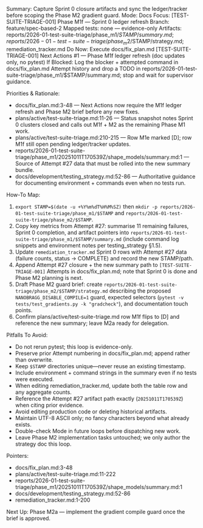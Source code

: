 Summary: Capture Sprint 0 closure artifacts and sync the ledger/tracker before scoping the Phase M2 gradient guard.
Mode: Docs
Focus: [TEST-SUITE-TRIAGE-001] Phase M1f — Sprint 0 ledger refresh
Branch: feature/spec-based-2
Mapped tests: none — evidence-only
Artifacts: reports/2026-01-test-suite-triage/phase_m1/$STAMP/summary.md; reports/2026-01-test-suite-triage/phase_m2/$STAMP/strategy.md; remediation_tracker.md
Do Now: Execute docs/fix_plan.md [TEST-SUITE-TRIAGE-001] Next Actions #1 — Phase M1f ledger refresh (doc updates only, no pytest)
If Blocked: Log the blocker + attempted command in docs/fix_plan.md Attempt history and drop a TODO in reports/2026-01-test-suite-triage/phase_m1/$STAMP/summary.md; stop and wait for supervisor guidance.

Priorities & Rationale:
- docs/fix_plan.md:3-48 — Next Actions now require the M1f ledger refresh and Phase M2 brief before any new fixes.
- plans/active/test-suite-triage.md:11-26 — Status snapshot notes Sprint 0 clusters closed and calls out M1f + M2 as the remaining Phase M1 work.
- plans/active/test-suite-triage.md:210-215 — Row M1e marked [D]; row M1f still open pending ledger/tracker updates.
- reports/2026-01-test-suite-triage/phase_m1/20251011T170539Z/shape_models/summary.md:1 — Source of Attempt #27 data that must be rolled into the new summary bundle.
- docs/development/testing_strategy.md:52-86 — Authoritative guidance for documenting environment + commands even when no tests run.

How-To Map:
1. `export STAMP=$(date -u +%Y%m%dT%H%M%SZ)` then `mkdir -p reports/2026-01-test-suite-triage/phase_m1/$STAMP` and `reports/2026-01-test-suite-triage/phase_m2/$STAMP`.
2. Copy key metrics from Attempt #27: summarise 11 remaining failures, Sprint 0 completion, and artifact pointers into `reports/2026-01-test-suite-triage/phase_m1/$STAMP/summary.md` (include command log snippets and environment notes per testing_strategy §1.5).
3. Update `remediation_tracker.md` Sprint 0 rows with Attempt #27 data (failure counts, status → COMPLETE) and record the new STAMP/path.
4. Append Attempt #27 closure + the new summary path to `[TEST-SUITE-TRIAGE-001]` Attempts in docs/fix_plan.md; note that Sprint 0 is done and Phase M2 planning is next.
5. Draft Phase M2 guard brief: create `reports/2026-01-test-suite-triage/phase_m2/$STAMP/strategy.md` describing the proposed `NANOBRAGG_DISABLE_COMPILE=1` guard, expected selectors (`pytest -v tests/test_gradients.py -k "gradcheck"`), and documentation touch points.
6. Confirm plans/active/test-suite-triage.md row M1f flips to [D] and reference the new summary; leave M2a ready for delegation.

Pitfalls To Avoid:
- Do not rerun pytest; this loop is evidence-only.
- Preserve prior Attempt numbering in docs/fix_plan.md; append rather than overwrite.
- Keep `$STAMP` directories unique—never reuse an existing timestamp.
- Include environment + command strings in the summary even if no tests were executed.
- When editing remediation_tracker.md, update both the table row and any aggregate counts.
- Reference the Attempt #27 artifact path exactly (`20251011T170539Z`) when citing prior evidence.
- Avoid editing production code or deleting historical artifacts.
- Maintain UTF-8 ASCII only; no fancy characters beyond what already exists.
- Double-check Mode in future loops before dispatching new work.
- Leave Phase M2 implementation tasks untouched; we only author the strategy doc this loop.

Pointers:
- docs/fix_plan.md:3-48
- plans/active/test-suite-triage.md:11-222
- reports/2026-01-test-suite-triage/phase_m1/20251011T170539Z/shape_models/summary.md:1
- docs/development/testing_strategy.md:52-86
- remediation_tracker.md:1-200

Next Up: Phase M2a — implement the gradient compile guard once the brief is approved.
